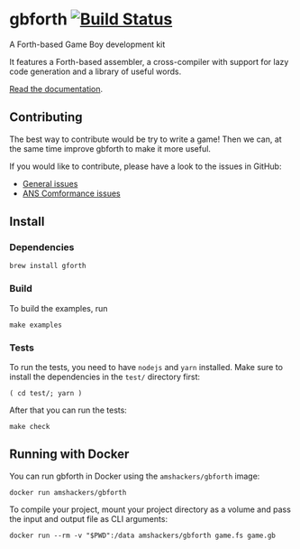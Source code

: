# gbforth [![Build Status](https://travis-ci.org/ams-hackers/gbforth.svg?branch=master)](https://travis-ci.org/ams-hackers/gbforth)

A Forth-based Game Boy development kit

It features a Forth-based assembler, a cross-compiler with support
for lazy code generation and a library of useful words.

[Read the documentation](https://ams-hackers.github.io/gbforth/).

## Contributing

The best way to contribute would be try to write a game! Then we can,
at the same time improve gbforth to make it more useful.

If you would like to contribute, please have a look to the issues in
GitHub:

- [General issues](https://github.com/ams-hackers/gbforth/issues?utf8=%E2%9C%93&q=is%3Aissue+is%3Aopen+-label%3Aconformance+)
- [ANS Comformance issues](https://github.com/ams-hackers/gbforth/milestones)

## Install

### Dependencies

```
brew install gforth
```

### Build

To build the examples, run

```
make examples
```

### Tests

To run the tests, you need to have `nodejs` and `yarn` installed. Make
sure to install the dependencies in the `test/` directory first:

```
( cd test/; yarn )
```

After that you can run the tests:

```
make check
```

## Running with Docker

You can run gbforth in Docker using the `amshackers/gbforth` image:

```
docker run amshackers/gbforth
```

To compile your project, mount your project directory as a volume and
pass the input and output file as CLI arguments:

```
docker run --rm -v "$PWD":/data amshackers/gbforth game.fs game.gb
```

